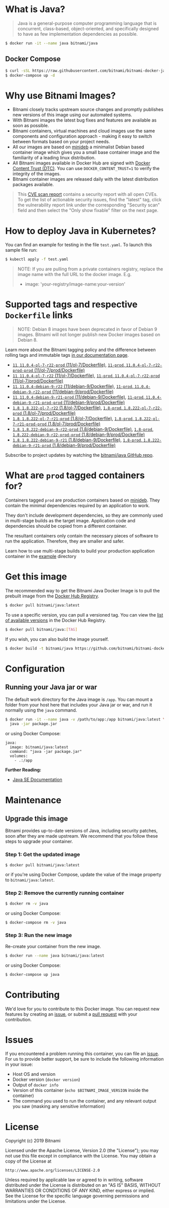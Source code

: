 # What is Java?

> Java is a general-purpose computer programming language that is concurrent, class-based, object-oriented, and specifically designed to have as few implementation dependencies as possible.

```bash
$ docker run -it --name java bitnami/java
```

## Docker Compose

```bash
$ curl -sSL https://raw.githubusercontent.com/bitnami/bitnami-docker-java/master/docker-compose.yml > docker-compose.yml
$ docker-compose up -d
```

# Why use Bitnami Images?

* Bitnami closely tracks upstream source changes and promptly publishes new versions of this image using our automated systems.
* With Bitnami images the latest bug fixes and features are available as soon as possible.
* Bitnami containers, virtual machines and cloud images use the same components and configuration approach - making it easy to switch between formats based on your project needs.
* All our images are based on [minideb](https://github.com/bitnami/minideb) a minimalist Debian based container image which gives you a small base container image and the familiarity of a leading linux distribution.
* All Bitnami images available in Docker Hub are signed with [Docker Content Trust (DTC)](https://docs.docker.com/engine/security/trust/content_trust/). You can use `DOCKER_CONTENT_TRUST=1` to verify the integrity of the images.
* Bitnami container images are released daily with the latest distribution packages available.


> This [CVE scan report](https://quay.io/repository/bitnami/java?tab=tags) contains a security report with all open CVEs. To get the list of actionable security issues, find the "latest" tag, click the vulnerability report link under the corresponding "Security scan" field and then select the "Only show fixable" filter on the next page.

# How to deploy Java in Kubernetes?

You can find an example for testing in the file `test.yaml`. To launch this sample file run:

```bash
$ kubectl apply -f test.yaml
```

> NOTE: If you are pulling from a private containers registry, replace the image name with the full URL to the docker image. E.g.
>
> - image: 'your-registry/image-name:your-version'

# Supported tags and respective `Dockerfile` links

> NOTE: Debian 8 images have been deprecated in favor of Debian 9 images. Bitnami will not longer publish new Docker images based on Debian 8.

Learn more about the Bitnami tagging policy and the difference between rolling tags and immutable tags [in our documentation page](https://docs.bitnami.com/containers/how-to/understand-rolling-tags-containers/).


- [`11`, `11.0.4-ol-7-r22-prod` (11/ol-7/Dockerfile)](https://github.com/bitnami/bitnami-docker-java/blob/11.0.4-ol-7-r22-prod/11/ol-7/Dockerfile), [`11-prod`, `11.0.4-ol-7-r22-prod-prod` (11/ol-7/prod/Dockerfile)](https://github.com/bitnami/bitnami-docker-java/blob/11.0.4-ol-7-r22-prod/11/ol-7/prod/Dockerfile)
- [`11`, `11.0.4-ol-7-r22` (11/ol-7/Dockerfile)](https://github.com/bitnami/bitnami-docker-java/blob/11.0.4-ol-7-r22/11/ol-7/Dockerfile), [`11-prod`, `11.0.4-ol-7-r22-prod` (11/ol-7/prod/Dockerfile)](https://github.com/bitnami/bitnami-docker-java/blob/11.0.4-ol-7-r22/11/ol-7/prod/Dockerfile)
- [`11`, `11.0.4-debian-9-r22` (11/debian-9/Dockerfile)](https://github.com/bitnami/bitnami-docker-java/blob/11.0.4-debian-9-r22/11/debian-9/Dockerfile), [`11-prod`, `11.0.4-debian-9-r22-prod` (11/debian-9/prod/Dockerfile)](https://github.com/bitnami/bitnami-docker-java/blob/11.0.4-debian-9-r22/11/debian-9/prod/Dockerfile)
- [`11`, `11.0.4-debian-9-r21-prod` (11/debian-9/Dockerfile)](https://github.com/bitnami/bitnami-docker-java/blob/11.0.4-debian-9-r21-prod/11/debian-9/Dockerfile), [`11-prod`, `11.0.4-debian-9-r21-prod-prod` (11/debian-9/prod/Dockerfile)](https://github.com/bitnami/bitnami-docker-java/blob/11.0.4-debian-9-r21-prod/11/debian-9/prod/Dockerfile)
- [`1.8`, `1.8.222-ol-7-r22` (1.8/ol-7/Dockerfile)](https://github.com/bitnami/bitnami-docker-java/blob/1.8.222-ol-7-r22/1.8/ol-7/Dockerfile), [`1.8-prod`, `1.8.222-ol-7-r22-prod` (1.8/ol-7/prod/Dockerfile)](https://github.com/bitnami/bitnami-docker-java/blob/1.8.222-ol-7-r22/1.8/ol-7/prod/Dockerfile)
- [`1.8`, `1.8.222-ol-7-r21-prod` (1.8/ol-7/Dockerfile)](https://github.com/bitnami/bitnami-docker-java/blob/1.8.222-ol-7-r21-prod/1.8/ol-7/Dockerfile), [`1.8-prod`, `1.8.222-ol-7-r21-prod-prod` (1.8/ol-7/prod/Dockerfile)](https://github.com/bitnami/bitnami-docker-java/blob/1.8.222-ol-7-r21-prod/1.8/ol-7/prod/Dockerfile)
- [`1.8`, `1.8.222-debian-9-r22-prod` (1.8/debian-9/Dockerfile)](https://github.com/bitnami/bitnami-docker-java/blob/1.8.222-debian-9-r22-prod/1.8/debian-9/Dockerfile), [`1.8-prod`, `1.8.222-debian-9-r22-prod-prod` (1.8/debian-9/prod/Dockerfile)](https://github.com/bitnami/bitnami-docker-java/blob/1.8.222-debian-9-r22-prod/1.8/debian-9/prod/Dockerfile)
- [`1.8`, `1.8.222-debian-9-r21` (1.8/debian-9/Dockerfile)](https://github.com/bitnami/bitnami-docker-java/blob/1.8.222-debian-9-r21/1.8/debian-9/Dockerfile), [`1.8-prod`, `1.8.222-debian-9-r21-prod` (1.8/debian-9/prod/Dockerfile)](https://github.com/bitnami/bitnami-docker-java/blob/1.8.222-debian-9-r21/1.8/debian-9/prod/Dockerfile)

Subscribe to project updates by watching the [bitnami/java GitHub repo](https://github.com/bitnami/bitnami-docker-java).

# What are `prod` tagged containers for?

Containers tagged `prod` are production containers based on [minideb](https://github.com/bitnami/minideb). They contain the minimal dependencies required by an application to work.

They don't include development dependencies, so they are commonly used in multi-stage builds as the target image. Application code and dependencies should be copied from a different container.

The resultant containers only contain the necessary pieces of software to run the application. Therefore, they are smaller and safer.

Learn how to use multi-stage builds to build your production application container in the [example](/example) directory

# Get this image

The recommended way to get the Bitnami Java Docker Image is to pull the prebuilt image from the [Docker Hub Registry](https://hub.docker.com/r/bitnami/java).

```bash
$ docker pull bitnami/java:latest
```

To use a specific version, you can pull a versioned tag. You can view the [list of available versions](https://hub.docker.com/r/bitnami/java/tags/) in the Docker Hub Registry.

```bash
$ docker pull bitnami/java:[TAG]
```

If you wish, you can also build the image yourself.

```bash
$ docker build -t bitnami/java https://github.com/bitnami/bitnami-docker-java.git
```

# Configuration

## Running your Java jar or war

The default work directory for the Java image is `/app`. You can mount a folder from your host here that includes your Java jar or war, and run it normally using the `java` command.

```bash
$ docker run -it --name java -v /path/to/app:/app bitnami/java:latest \
  java -jar package.jar
```

or using Docker Compose:

```
java:
  image: bitnami/java:latest
  command: "java -jar package.jar"
  volumes:
    - .:/app
```

**Further Reading:**

  - [Java SE Documentation](https://docs.oracle.com/javase/8/docs/api/)

# Maintenance

## Upgrade this image

Bitnami provides up-to-date versions of Java, including security patches, soon after they are made upstream. We recommend that you follow these steps to upgrade your container.

### Step 1: Get the updated image

```bash
$ docker pull bitnami/java:latest
```

or if you're using Docker Compose, update the value of the image property to `bitnami/java:latest`.

### Step 2: Remove the currently running container

```bash
$ docker rm -v java
```

or using Docker Compose:

```bash
$ docker-compose rm -v java
```

### Step 3: Run the new image

Re-create your container from the new image.

```bash
$ docker run --name java bitnami/java:latest
```

or using Docker Compose:

```bash
$ docker-compose up java
```

# Contributing

We'd love for you to contribute to this Docker image. You can request new features by creating an [issue](https://github.com/bitnami/bitnami-docker-java/issues), or submit a [pull request](https://github.com/bitnami/bitnami-docker-java/pulls) with your contribution.

# Issues

If you encountered a problem running this container, you can file an [issue](https://github.com/bitnami/bitnami-docker-java/issues). For us to provide better support, be sure to include the following information in your issue:

- Host OS and version
- Docker version (`docker version`)
- Output of `docker info`
- Version of this container (`echo $BITNAMI_IMAGE_VERSION` inside the container)
- The command you used to run the container, and any relevant output you saw (masking any sensitive
information)

# License

Copyright (c) 2019 Bitnami

Licensed under the Apache License, Version 2.0 (the "License");
you may not use this file except in compliance with the License.
You may obtain a copy of the License at

    http://www.apache.org/licenses/LICENSE-2.0

Unless required by applicable law or agreed to in writing, software
distributed under the License is distributed on an "AS IS" BASIS,
WITHOUT WARRANTIES OR CONDITIONS OF ANY KIND, either express or implied.
See the License for the specific language governing permissions and
limitations under the License.
